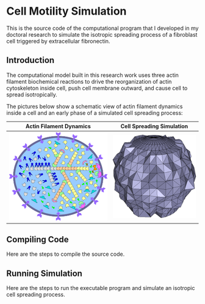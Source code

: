 # Cell Motility Simulation

This is the source code of the computational program that I developed in my doctoral research to simulate the isotropic spreading process of a fibroblast cell triggered by extracellular fibronectin.

## Introduction

The computational model built in this research work uses three actin filament biochemical reactions to drive the reorganization of actin cytoskeleton inside cell, push cell membrane outward, and cause cell to spread isotropically.

The pictures below show a schematic view of actin filament dynamics inside a cell and an early phase of a simulated cell spreading process:

|                   Actin Filament Dynamics                    |                  Cell Spreading Simulation                   |
| :----------------------------------------------------------: | :----------------------------------------------------------: |
| <img src="images/Cell-Space.png" alt="Cell-Space" style="zoom: 33%;" /> | <img src="images/Cell-Surface-Sphere-Grow.png" alt="Cell-Surface-Sphere-Grow" style="zoom:50%;" /> |

## Compiling Code

Here are the steps to compile the source code.

## Running Simulation

Here are the steps to run the executable program and simulate an isotropic cell spreading process.
